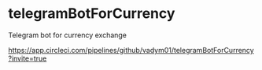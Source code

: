 # telegramBotForCurrency
Telegram bot for currency exchange

https://app.circleci.com/pipelines/github/vadym01/telegramBotForCurrency?invite=true
